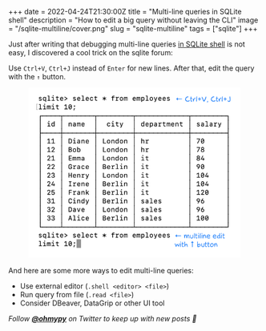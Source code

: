 +++
date = 2022-04-24T21:30:00Z
title = "Multi-line queries in SQLite shell"
description = "How to edit a big query without leaving the CLI"
image = "/sqlite-multiline/cover.png"
slug = "sqlite-multiline"
tags = ["sqlite"]
+++

Just after writing that debugging multi-line queries [in SQLite shell](/sqlite-history/) is not easy, I discovered a cool trick on the sqlite forum:

Use `Ctrl+V`, `Ctrl+J` instead of `Enter` for new lines. After that, edit the query with the `↑` button.

<div class="row">
<div class="col-xs-12 col-sm-7">
<figure>
  <img alt="SQLite shell" src="multiline.png" class="img-bordered-thin">
</figure>
</div>
</div>

And here are some more ways to edit multi-line queries:

-   Use external editor (`.shell <editor> <file>`)
-   Run query from file (`.read <file>`)
-   Consider DBeaver, DataGrip or other UI tool

_Follow **[@ohmypy](https://twitter.com/ohmypy)** on Twitter to keep up with new posts 🚀_

